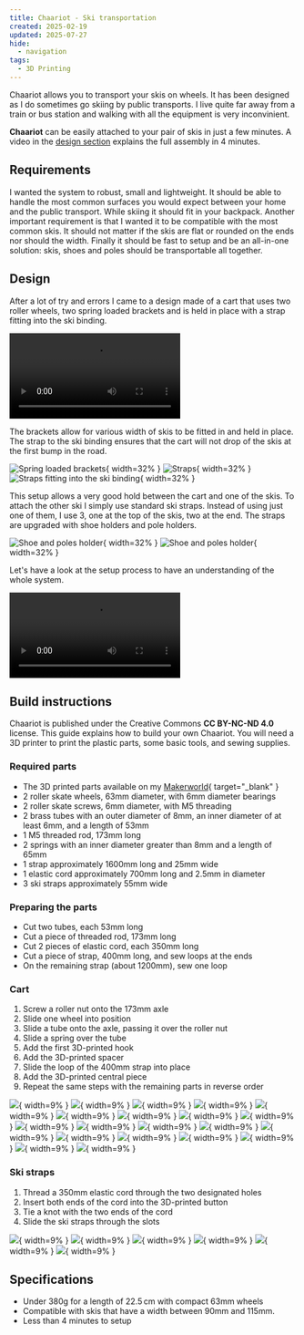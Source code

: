 ```yaml
---
title: Chaariot - Ski transportation
created: 2025-02-19
updated: 2025-07-27
hide:
  - navigation
tags:
  - 3D Printing
---
```


Chaariot allows you to transport your skis on wheels. It has been designed as I do sometimes go skiing by public transports. I live quite far away from a train or bus station and walking with all the equipment is very inconvinient.

**Chaariot** can be easily attached to your pair of skis in just a few minutes. A video in the [design section](#design) explains the full assembly in 4 minutes.



## Requirements

I wanted the system to robust, small and lightweight. It should be able to handle the most common surfaces you would expect between your home and the public transport. While skiing it should fit in your backpack. Another important requirement is that I wanted it to be compatible with the most common skis. It should not matter if the skis are flat or rounded on the ends nor should the width. Finally it should be fast to setup and be an all-in-one solution: skis, shoes and poles should be transportable all together.

## Design

After a lot of try and errors I came to a design made of a cart that uses two roller wheels, two spring loaded brackets and is held in place with a strap fitting into the ski binding.

<video controls>
  <source src="assets/3d.mp4" type="video/mp4">
</video>

The brackets allow for various width of skis to be fitted in and held in place. The strap to the ski binding ensures that the cart will not drop of the skis at the first bump in the road.

![Spring loaded brackets](assets/01.jpg){ width=32% }
![Straps](assets/02.jpg){ width=32% }
![Straps fitting into the ski binding](assets/03.jpg){ width=32% }

This setup allows a very good hold between the cart and one of the skis. To attach the other ski I simply use standard ski straps. Instead of using just one of them, I use 3, one at the top of the skis, two at the end. The straps are upgraded with shoe holders and pole holders.

![Shoe and poles holder](assets/04.jpg){ width=32% }
![Shoe and poles holder](assets/05.jpg){ width=32% }

Let's have a look at the setup process to have an understanding of the whole system.

<video controls>
  <source src="assets/usage.mp4" type="video/mp4">
</video>

## Build instructions

Chaariot is published under the Creative Commons **CC BY-NC-ND 4.0** license. This guide explains how to build your own Chaariot. You will need a 3D printer to print the plastic parts, some basic tools, and sewing supplies.

### Required parts

* The 3D printed parts available on my [Makerworld](https://makerworld.com/en/models/1291556-chaariot-your-skis-on-rollers#profileId-1321935){ target="_blank" } 
* 2 roller skate wheels, 63mm diameter, with 6mm diameter bearings
* 2 roller skate screws, 6mm diameter, with M5 threading
* 2 brass tubes with an outer diameter of 8mm, an inner diameter of at least 6mm, and a length of 53mm
* 1 M5 threaded rod, 173mm long
* 2 springs with an inner diameter greater than 8mm and a length of 65mm
* 1 strap approximately 1600mm long and 25mm wide
* 1 elastic cord approximately 700mm long and 2.5mm in diameter
* 3 ski straps approximately 55mm wide

### Preparing the parts

* Cut two tubes, each 53mm long
* Cut a piece of threaded rod, 173mm long
* Cut 2 pieces of elastic cord, each 350mm long
* Cut a piece of strap, 400mm long, and sew loops at the ends
* On the remaining strap (about 1200mm), sew one loop

### Cart

1. Screw a roller nut onto the 173mm axle
2. Slide one wheel into position
3. Slide a tube onto the axle, passing it over the roller nut
4. Slide a spring over the tube
5. Add the first 3D-printed hook
6. Add the 3D-printed spacer
7. Slide the loop of the 400mm strap into place
8. Add the 3D-printed central piece
9. Repeat the same steps with the remaining parts in reverse order

![](assets/assembly_chaariot/01.jpg){ width=9% }
![](assets/assembly_chaariot/02.jpg){ width=9% }
![](assets/assembly_chaariot/03.jpg){ width=9% }
![](assets/assembly_chaariot/04.jpg){ width=9% }
![](assets/assembly_chaariot/05.jpg){ width=9% }
![](assets/assembly_chaariot/06.jpg){ width=9% }
![](assets/assembly_chaariot/07.jpg){ width=9% }
![](assets/assembly_chaariot/08.jpg){ width=9% }
![](assets/assembly_chaariot/09.jpg){ width=9% }
![](assets/assembly_chaariot/10.jpg){ width=9% }
![](assets/assembly_chaariot/11.jpg){ width=9% }
![](assets/assembly_chaariot/12.jpg){ width=9% }
![](assets/assembly_chaariot/13.jpg){ width=9% }
![](assets/assembly_chaariot/14.jpg){ width=9% }
![](assets/assembly_chaariot/15.jpg){ width=9% }
![](assets/assembly_chaariot/16.jpg){ width=9% }
![](assets/assembly_chaariot/17.jpg){ width=9% }
![](assets/assembly_chaariot/18.jpg){ width=9% }
![](assets/assembly_chaariot/19.jpg){ width=9% }
![](assets/assembly_chaariot/20.jpg){ width=9% }

### Ski straps

1. Thread a 350mm elastic cord through the two designated holes
2. Insert both ends of the cord into the 3D-printed button
3. Tie a knot with the two ends of the cord
4. Slide the ski straps through the slots

![](assets/assembly_shoe_holder/01.jpg){ width=9% }
![](assets/assembly_shoe_holder/02.jpg){ width=9% }
![](assets/assembly_shoe_holder/03.jpg){ width=9% }
![](assets/assembly_shoe_holder/04.jpg){ width=9% }
![](assets/assembly_shoe_holder/05.jpg){ width=9% }
![](assets/assembly_shoe_holder/06.jpg){ width=9% }

## Specifications

* Under 380g for a length of 22.5 cm with compact 63mm wheels
* Compatible with skis that have a width between 90mm and 115mm.
* Less than 4 minutes to setup